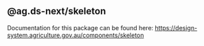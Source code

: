 ## @ag.ds-next/skeleton

Documentation for this package can be found here: https://design-system.agriculture.gov.au/components/skeleton
